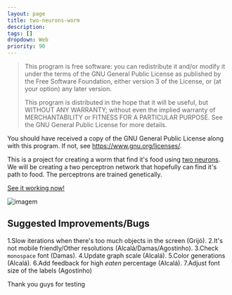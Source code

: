 ```yaml
---
layout: page
title: two-neurons-worm
description: 
tags: []
dropdown: Web
priority: 90
---
```

<!-- Automatically generated. Run search_repos.rb to rebuild -->



>This program is free software: you can redistribute it and/or modify
>it under the terms of the GNU General Public License as published by
>the Free Software Foundation, either version 3 of the License, or
>(at your option) any later version.
>
>This program is distributed in the hope that it will be useful,
>but WITHOUT ANY WARRANTY; without even the implied warranty of
>MERCHANTABILITY or FITNESS FOR A PARTICULAR PURPOSE.  See the
>GNU General Public License for more details.

  You should have received a copy of the GNU General Public License
  along with this program.  If not, see <https://www.gnu.org/licenses/>.

This is a project for creating a worm that find it's food using [two neurons](https://phys.org/news/2018-07-reveals-complex-math-worms-food.html). We will be creating a two perceptron network that hopefully can find it's path to food. The perceptrons are trained genetically.

[See it working now!](https://armlessjohn404.github.io/two-neurons-worm/)

![imagem](assets/img/opengraph.png)

## Suggested Improvements/Bugs
1.Slow iterations when there's too much objects in the screen (Grijó).
2.It's not mobile friendly/Other resolutions (Alcalá/Damas/Agostinho).
3.Check `monospace` font (Damas).
4.Update graph scale (Alcalá).
5.Color generations (Alcalá).
6.Add feedback for high *eaten* percentage (Alcalá).
7.Adjust font size of the labels (Agostinho)

Thank you guys for testing



